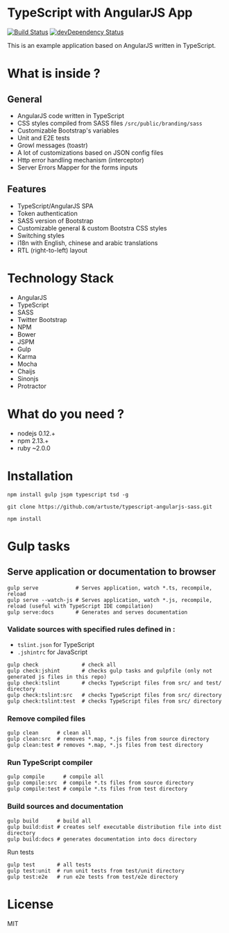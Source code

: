 # TypeScript with AngularJS App
[![Build Status](https://travis-ci.org/artuste/typescript-angularjs-sass.svg?branch=master)](https://travis-ci.org/artuste/typescript-angularjs-sass)
[![devDependency Status](https://david-dm.org/artuste/typescript-angularjs-sass/dev-status.svg)](https://david-dm.org/artuste/typescript-angularjs-sass#info=devDependencies)

This is an example application based on AngularJS written in TypeScript.

# What is inside ?
## General
* AngularJS code written in TypeScript
* CSS styles compiled from SASS files `/src/public/branding/sass` 
* Customizable Bootstrap's variables
* Unit and E2E tests
* Growl messages (toastr)
* A lot of customizations based on JSON config files
* Http error handling mechanism (interceptor)
* Server Errors Mapper for the forms inputs

## Features
* TypeScript/AngularJS SPA
* Token authentication
* SASS version of Bootstrap
* Customizable general & custom Bootstra CSS styles
* Switching styles
* i18n with English, chinese and arabic translations
* RTL (right-to-left) layout

# Technology Stack

* AngularJS
* TypeScript
* SASS
* Twitter Bootstrap
* NPM
* Bower
* JSPM
* Gulp
* Karma
* Mocha
* Chaijs
* Sinonjs
* Protractor

# What do you need ?
* nodejs 0.12.+
* npm 2.13.+
* ruby ~2.0.0

# Installation
```
npm install gulp jspm typescript tsd -g
```
```
git clone https://github.com/artuste/typescript-angularjs-sass.git
```
```
npm install
```

# Gulp tasks

## Serve application or documentation to browser
```
gulp serve            # Serves application, watch *.ts, recompile, reload
gulp serve --watch-js # Serves application, watch *.js, recompile, reload (useful with TypeScript IDE compilation)
gulp serve:docs       # Generates and serves documentation
```
### Validate sources with specified rules defined in :
* `tslint.json` for TypeScript
* `.jshintrc` for JavaScript
```
gulp check              # check all
gulp check:jshint       # checks gulp tasks and gulpfile (only not generated js files in this repo)
gulp check:tslint       # checks TypeScript files from src/ and test/ directory
gulp check:tslint:src   # checks TypeScript files from src/ directory
gulp check:tslint:test  # checks TypeScript files from src/ directory
```

### Remove compiled files
```
gulp clean      # clean all
gulp clean:src  # removes *.map, *.js files from source directory 
gulp clean:test # removes *.map, *.js files from test directory
```

### Run TypeScript compiler
```
gulp compile      # compile all
gulp compile:src  # compile *.ts files from source directory
gulp compile:test # compile *.ts files from test directory
```

### Build sources and documentation
```
gulp build      # build all
gulp build:dist # creates self executable distribution file into dist directory
gulp build:docs # generates documentation into docs directory
```
Run tests
```
gulp test       # all tests
gulp test:unit  # run unit tests from test/unit directory
gulp test:e2e   # run e2e tests from test/e2e directory
```

# License
MIT

